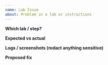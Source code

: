 ```yaml
---
name: Lab Issue
about: Problem in a lab or instructions
---
```


**Which lab / step?**  

**Expected vs actual**  

**Logs / screenshots (redact anything sensitive)**  

**Proposed fix**  
